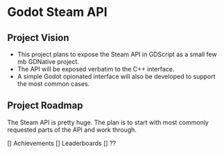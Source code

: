 # Godot Steam API

## Project Vision

- This project plans to expose the Steam API in GDScript as a small few mb GDNative project.
- The API will be exposed verbatim to the C++ interface.
- A simple Godot opionated interface will also be developed to support the most common cases.

## Project Roadmap

The Steam API is pretty huge. The plan is to start with most commonly requested 
parts of the API and work through.

[] Achievements
[] Leaderboards
[] ??
